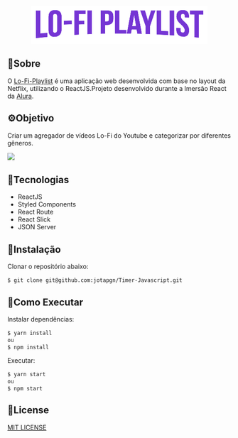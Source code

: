 <p align='center'>
<img src="src/assets/img/logo2.png" width="397px">
</p>

## :pushpin:Sobre

O [Lo-Fi-Playlist](https://lo-fi-playlist.vercel.app/) é uma aplicação web desenvolvida com base no layout da Netflix, utilizando o ReactJS.Projeto desenvolvido durante a Imersão React da [Alura](https://www.alura.com.br/).

## :gear:Objetivo

Criar um agregador de vídeos Lo-Fi do Youtube e categorizar por diferentes gêneros.


<img src="src/assets/img/Lo-fi-Playlist.gif" width="900px">

## :closed_book:Tecnologias

* ReactJS
* Styled Components
* React Route
* React Slick
* JSON Server 
## :pencil:Instalação

Clonar o repositório abaixo:
```
$ git clone git@github.com:jotapgn/Timer-Javascript.git
```
## :pencil:Como Executar
Instalar dependências:
```
$ yarn install 
ou 
$ npm install
```
Executar:
```
$ yarn start 
ou 
$ npm start
```
## :pencil:License
[MIT LICENSE](LICENSE)


